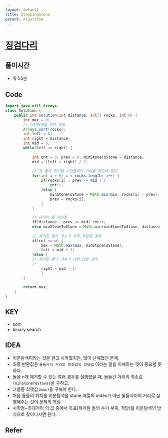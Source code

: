 ```yaml
---
layout: default
title: SteppingStone
parent: Algorithm
---
```


# <a href="https://programmers.co.kr/learn/courses/30/lessons/43236#">징검다리</a>


## 풀이시간
- 약 55분
  

## Code

```java
import java.util.Arrays;
class Solution {
    public int solution(int distance, int[] rocks, int n) {
        int max = 0;
        // 이분탐색을 위한 정렬
        Arrays.sort(rocks);
        int left = 0;
        int right = distance;
        int mid = 0;
        while(left <= right) {
             
        	int cnt = 0, prev = 0, minStoneToStone = distance;
        	mid = (left + right) / 2;
        	
            // 각 돌의 위치별 이전돌과의 거리를 확인해 준다
        	for(int i = 0; i < rocks.length; i++) {
        		if(rocks[i] - prev <= mid ) {
                    cnt++;
                }else {
        			minStoneToStone = Math.min(min, rocks[i] - prev);
        			prev = rocks[i];
        		}
        	}

            // 마지막 돌 확인용
        	if(distance - prev <= mid) cnt++;
        	else minStoneToStone = Math.min(minStoneToStone, distance - prev);
        	
            // 제거된 돌의 갯수가 부족,적당한 경우
        	if(cnt <= n) {
        		max = Math.max(max, minStoneToStone);
        		left = mid + 1;
        	}else {
            // 제거된 돌의 갯수가 너무 많을 경우
            // 
                right = mid - 1;
                }
        }
        
        return max;
    }
}
```

## KEY
- sort
- binary search


## IDEA

- 이분탐색이라는 것을 알고 시작했지만, 많이 난해했던 문제.
- 최종 반환값은 `돌들사이 거리의 최솟값의 최댓값` 이라는 말을 이해하는 것이 중요할 듯 하다.
- 돌을 n개 제거할 수 있는 여러 경우를 실행했을 때, 돌들간 거리의 최솟값`(minStoneToStone)`을 구하고,
- 그들중 최댓값`(max)`을 구해야 한다.
- 처음 돌들의 위치를 이분탐색을 stone 배열의 index가 아닌 돌들사이의 거리로 실행해주는 것이 문제의 핵심.
- 시작점~최대거리 의 값 중에서 목표(제거된 돌의 수가 부족, 적당)를 이분탐색의 방식으로 찾아나서면 된다.


## Refer




